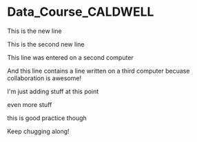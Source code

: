 # Data_Course_CALDWELL


This is the new line

This is the second new line

This line was entered on a second computer

And this line contains a line written on a third computer becuase collaboration is awesome!

I'm just adding stuff at this point

even more stuff

this is good practice though

Keep chugging along!